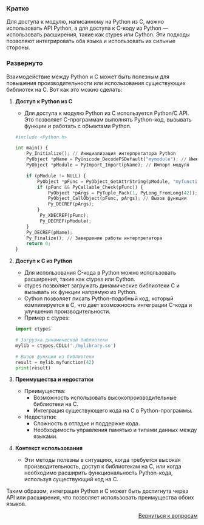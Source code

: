 ### Кратко

Для доступа к модулю, написанному на Python из C, можно использовать API Python, а для доступа к C-коду из
Python — использовать расширения, такие как ctypes или Cython. Эти подходы позволяют интегрировать оба языка и
использовать их сильные стороны.

### Развернуто

Взаимодействие между Python и C может быть полезным для повышения производительности или использования существующих
библиотек на C. Вот как это можно сделать:

1. **Доступ к Python из C**
    - Для доступа к модулю Python из C используется Python/C API. Это позволяет C-программам выполнять Python-код,
      вызывать функции и работать с объектами Python.
    ```python
    #include <Python.h>

    int main() {
        Py_Initialize(); // Инициализация интерпретатора Python
        PyObject *pName = PyUnicode_DecodeFSDefault("mymodule"); // Имя модуля
        PyObject *pModule = PyImport_Import(pName); // Импорт модуля

        if (pModule != NULL) {
            PyObject *pFunc = PyObject_GetAttrString(pModule, "myfunction"); // Получение функции
            if (pFunc && PyCallable_Check(pFunc)) {
                PyObject *pArgs = PyTuple_Pack(1, PyLong_FromLong(42)); // Аргументы функции
                PyObject_CallObject(pFunc, pArgs); // Вызов функции
                Py_DECREF(pArgs);
            }
             Py_XDECREF(pFunc);
             Py_DECREF(pModule);
        }
        Py_DECREF(pName);
        Py_Finalize(); // Завершение работы интерпретатора
        return 0;
    }
    ```

2. **Доступ к C из Python**
    - Для использования C-кода в Python можно использовать расширения, такие как ctypes или Cython.
    - ctypes позволяет загружать динамические библиотеки C и вызывать их функции напрямую из Python.
    - Cython позволяет писать Python-подобный код, который компилируется в C, что дает возможность интеграции C-кода и
      улучшения производительности.
    - Пример с ctypes:
    ```Python
    import ctypes

    # Загрузка динамической библиотеки
    mylib = ctypes.CDLL('./mylibrary.so')

    # Вызов функции из библиотеки
    result = mylib.myfunction(42)
    print(result)
    ```

3. **Преимущества и недостатки**
    - Преимущества:
        - Возможность использовать высокопроизводительные библиотеки на C.
        - Интеграция существующего кода на C в Python-программы.
    - Недостатки:
        - Сложность в отладке и поддержке кода.
        - Необходимость управления памятью и типами данных между языками.

4. **Контекст использования**
    - Эти методы полезны в ситуациях, когда требуется высокая производительность, доступ к библиотекам на C,
      или когда необходимо расширить функциональность Python-кода, используя существующий код на C.

Таким образом, интеграция Python и C может быть достигнута через API или расширения, что позволяет использовать
преимущества обоих языков.

<div align="right">

[Вернуться к вопросам](../Вопросы.md)

</div>
